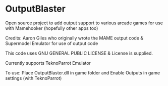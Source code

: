 # OutputBlaster
Open source project to add output support to various arcade games for use with Mamehooker (hopefully other apps too)

Credits: Aaron Giles who originally wrote the MAME output code & Supermodel Emulator for use of output code

This code uses GNU GENERAL PUBLIC LICENSE & License is supplied.

Currently supports TeknoParrot Emulator

To use: Place OutputBlaster.dll in game folder and Enable Outputs in game settings (with TeknoParrot)
